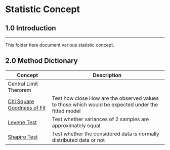 # Statistic Concept

## 1.0 Introduction
___
This folder here document various statistic concept.

## 2.0 Method Dictionary

|Concept|Description|
|---|---|
|Central Limit Therorem||
|[Chi Square Goodness of Fit](https://github.com/86lekwenshiung/Statistics-Hypothesis-Testing/Chi-Square-Goodness-of-Fit-Test_final.ipynb)|Test how close How are the observed values to those which would be expected under the fitted model|
|[Levene Test](https://github.com/86lekwenshiung/Statistics-Hypothesis-Testing/Shapiro-&-Levene-Test.ipynb)|Test whether variances of 2 samples are approximately equal|
|[Shapiro Test](https://github.com/86lekwenshiung/Statistics-Hypothesis-Testing/Shapiro-&-Levene-Test.ipynb)|Test whether the considered data is normally distributed data or not|
